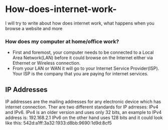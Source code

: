 # How-does-internet-work-
I will try to write about how does internet work, what happens when you browse a website and more

<h3>How does my computer at home/office work?</h3>

- First and foremost, your computer needs to be connected to a Local Area Network(LAN) before it could browse on the Internet either via Ethernet or Wireless connection.
- From your LAN or WAN it will go to your Internet Service Provider(ISP). Your ISP is the company that you are paying for internet services.

<h2>IP Addresses</h2>

IP addresses are the mailing addresses for any electronic device which has internet connection. 
Ther are two different standards for IP adrreses: IPv4 and IPv6. IPv4 is an older version and uses only 32 bits, an example to IPv4 address is: 192.168.2.1 IPv6 on the other hand uses 128 bits and it could look like this: 542d:a1ff:3a32:1933:d8bb:9690:1d9d:8cf5


